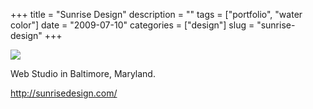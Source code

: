 +++
title = "Sunrise Design"
description = ""
tags = ["portfolio", "water color"]
date = "2009-07-10"
categories = ["design"]
slug = "sunrise-design"
+++


 

  <div id="screens-thumbs" class="clearfix">
    <div class="txt-center" id="design-submission"><a href="http://sunrisedesign.com/"><img id='bluga-thumbnail-1820' class='bluga-thumbnail large' src='//media.konigi.com/bluga/
wt4a57411643162_0.jpg'/></a></div>  
  </div>   
<p>Web Studio in Baltimore, Maryland.</p>
<p><a href="http://sunrisedesign.com/">http://sunrisedesign.com/</a></p>




